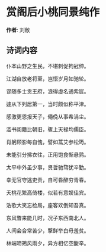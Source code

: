 # 赏阁后小桃同景纯作

**作者**: 刘敞

## 诗词内容

仆本山野之生民，不堪刺促拘冠绅。

江湖自放老将至，岂悟岁月如驰轮。

谬随多士贡王府，浪得虚名通紫宸。

遽从下列居第一，当时颇似称平津。

感激更恩报天子，僶俛从事希涓尘。

滥书闺籍比朝旧，骤上天禄均儒臣。

肖躬顾影每自愧，譬如蒿艾参松筠。

未能引分拂衣往，正用饱食惭悬鹑。

太平中外虽少事，贤哲驰骛犹辛勤。

幸无官守逃吏责，自可昏醉穷青春。

夭桃花繁高倚楼，似若有意娱佳宾。

浩歌大笑忘检局，座客欢倒知吾真。

东风瞥来能几时，况子东西南北人。

人间会合常苦少，撃鲜举白毋羞贫。

林端啼鴂风雨夕，异方相忆空酸辛。

